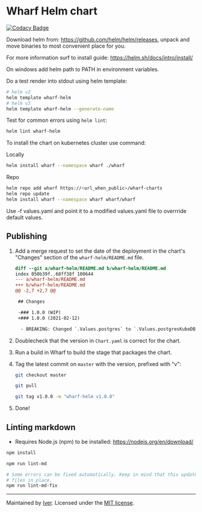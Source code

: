 # Wharf Helm chart

[![Codacy Badge](https://app.codacy.com/project/badge/Grade/6d3504733d1844c49a8678633b1a78f8)](https://www.codacy.com/gh/iver-wharf/wharf-helm/dashboard?utm_source=github.com&amp;utm_medium=referral&amp;utm_content=iver-wharf/wharf-helm&amp;utm_campaign=Badge_Grade)

Download helm from: <https://github.com/helm/helm/releases>, unpack and move
binaries to most convenient place for you.

For more information surf to install guide: <https://helm.sh/docs/intro/install/>

On windows add helm path to PATH in environment variables.

Do a test render into stdout using helm template:

```sh
# helm v2
helm template wharf-helm
# helm v3
helm template wharf-helm --generate-name
```

Test for common errors using `helm lint`:

```sh
helm lint wharf-helm
```

To install the chart on kubernetes cluster use command:

Locally

```sh
helm install wharf --namespace wharf ./wharf
```

Repo

```sh
helm repo add wharf https://<url_when_public>/wharf-charts
helm repo update
helm install wharf --namespace wharf wharf/wharf
```

Use -f values.yaml and point it to a modified values.yaml file to overrride
default values.

## Publishing

1. Add a merge request to set the date of the deployment in the chart's
   "Changes" section of the `wharf-helm/README.md` file.

   ```diff
   diff --git a/wharf-helm/README.md b/wharf-helm/README.md
   index 050b39f..68ff38f 100644
   --- a/wharf-helm/README.md
   +++ b/wharf-helm/README.md
   @@ -2,7 +2,7 @@

    ## Changes

    -### 1.0.0 (WIP)
    +### 1.0.0 (2021-02-12)

     - BREAKING: Changed `.Values.postgres` to `.Values.postgresKubeDB`
   ```

2. Doublecheck that the version in `Chart.yaml` is correct for the chart.

3. Run a build in Wharf to build the stage that packages the chart.

4. Tag the latest commit on `master` with the version, prefixed with "v":

   ```sh
   git checkout master

   git pull

   git tag v1.0.0 -m "wharf-helm v1.0.0"
   ```

5. Done!

## Linting markdown

- Requires Node.js (npm) to be installed: <https://nodejs.org/en/download/>

```sh
npm install

npm run lint-md

# Some errors can be fixed automatically. Keep in mind that this updates the
# files in place.
npm run lint-md-fix
```

---

Maintained by [Iver](https://www.iver.com/en).
Licensed under the [MIT license](./LICENSE).
